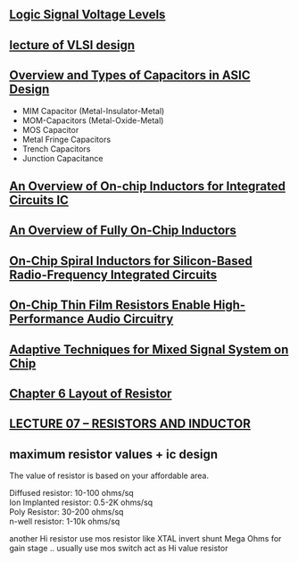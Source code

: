 
## [Logic Signal Voltage Levels](https://www.allaboutcircuits.com/textbook/digital/chpt-3/logic-signal-voltage-levels/)

## [lecture of VLSI design](https://mrcet.com/downloads/digital_notes/ECE/IV%20Year/31082020/VLSI%20DESIGN.pdf)

## [Overview and Types of Capacitors in ASIC Design](https://anysilicon.com/overview-and-types-of-capacitors-in-asic-design/)
* MIM Capacitor (Metal-Insulator-Metal)
* MOM-Capacitors (Metal-Oxide-Metal)
* MOS Capacitor
* Metal Fringe Capacitors
* Trench Capacitors
* Junction Capacitance

## [An Overview of On-chip Inductors for Integrated Circuits IC](https://miscircuitos.com/an-overview-of-on-chip-inductors-for-integrated-circuits-ic-types-pro-cons/)

## [An Overview of Fully On-Chip Inductors](https://www.radioeng.cz/fulltexts/2023/23_01_0011_0022.pdf)

## [On-Chip Spiral Inductors for Silicon-Based Radio-Frequency Integrated Circuits](http://www-smirc.stanford.edu/papers/Orals98s-cpyue.pdf)

## [On-Chip Thin Film Resistors Enable High-Performance Audio Circuitry](https://www.ti.com/lit/an/sboa312/sboa312.pdf?ts=1692702594919&ref_url=https%253A%252F%252Fwww.google.com.hk%252F)

## [Adaptive Techniques for Mixed Signal System on Chip](https://link.springer.com/chapter/10.1007/978-0-387-32155-4_4)

## [Chapter 6 Layout of Resistor](https://picture.iczhiku.com/resource/eetop/sHkfzkOQhKqsKnCb.pdf)

## [LECTURE 07 – RESISTORS AND INDUCTOR](https://aicdesign.org/wp-content/uploads/2018/08/lecture07-140310.pdf)

## maximum resistor values + ic design
The value of resistor is based on your affordable area.

Diffused resistor: 10-100 ohms/sq  
Ion Implanted resistor: 0.5-2K ohms/sq  
Poly Resistor: 30-200 ohms/sq  
n-well resistor: 1-10k ohms/sq   

another Hi resistor use mos resistor like XTAL invert shunt Mega Ohms for gain stage .. usually use mos switch act as Hi value resistor

